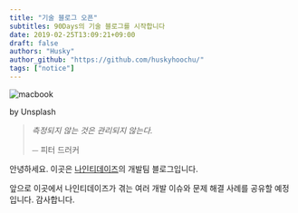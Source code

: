```yaml
---
title: "기술 블로그 오픈"
subtitles: 90Days의 기술 블로그를 시작합니다
date: 2019-02-25T13:09:21+09:00
draft: false
authors: "Husky"
author_github: "https://github.com/huskyhoochu/"
tags: ["notice"]
---
```


![macbook](/hello/macbook.jpg)
<p class="text-xs">by Unsplash</p>

> *측정되지 않는 것은 관리되지 않는다.*
>
> ⏤ 피터 드러커

안녕하세요. 이곳은 <a href="https://90days.kr" target="_blank" rel="noopener noreferrer">나인티데이즈</a>의 개발팀 블로그입니다.

앞으로 이곳에서 나인티데이즈가 겪는 여러 개발 이슈와 문제 해결 사례를 공유할 예정입니다. 감사합니다.
